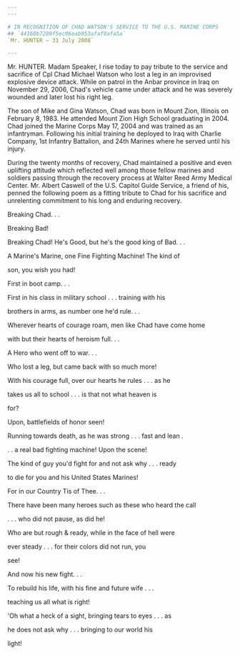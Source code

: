 ```yaml
---
---

# IN RECOGNITION OF CHAD WATSON'S SERVICE TO THE U.S. MARINE CORPS
## `44160b7289f5ec06eab953afaf9afa5a`
`Mr. HUNTER — 31 July 2008`

---
```



Mr. HUNTER. Madam Speaker, I rise today to pay tribute to the service 
and sacrifice of Cpl Chad Michael Watson who lost a leg in an 
improvised explosive device attack. While on patrol in the Anbar 
province in Iraq on November 29, 2006, Chad's vehicle came under attack 
and he was severely wounded and later lost his right leg.

The son of Mike and Gina Watson, Chad was born in Mount Zion, 
Illinois on February 8, 1983. He attended Mount Zion High School 
graduating in 2004. Chad joined the Marine Corps May 17, 2004 and was 
trained as an infantryman. Following his initial training he deployed 
to Iraq with Charlie Company, 1st Infantry Battalion, and 24th Marines 
where he served until his injury.

During the twenty months of recovery, Chad maintained a positive and 
even uplifting attitude which reflected well among those fellow marines 
and soldiers passing through the recovery process at Walter Reed Army 
Medical Center. Mr. Albert Caswell of the U.S. Capitol Guide Service, a 
friend of his, penned the following poem as a fitting tribute to Chad 
for his sacrifice and unrelenting commitment to his long and enduring 
recovery.














 Breaking Chad. . .



 Breaking Bad!


 Breaking Chad! He's Good, but he's the good king of Bad. . .


 A Marine's Marine, one Fine Fighting Machine! The kind of 





 son, you wish you had!


 First in boot camp. . .


 First in his class in military school . . . training with his 





 brothers in arms, as number one he'd rule. . .


 Wherever hearts of courage roam, men like Chad have come home 





 with but their hearts of heroism full. . .


 A Hero who went off to war. . .


 Who lost a leg, but came back with so much more!


 With his courage full, over our hearts he rules . . . as he 





 takes us all to school . . . is that not what heaven is 





 for?


 Upon, battlefields of honor seen!


 Running towards death, as he was strong . . . fast and lean . 





 . . a real bad fighting machine! Upon the scene!


 The kind of guy you'd fight for and not ask why . . . ready 





 to die for you and his United States Marines!


 For in our Country Tis of Thee. . .


 There have been many heroes such as these who heard the call 





 . . . who did not pause, as did he!


 Who are but rough & ready, while in the face of hell were 





 ever steady . . . for their colors did not run, you 





 see!


 And now his new fight. . .


 To rebuild his life, with his fine and future wife . . . 





 teaching us all what is right!


 'Oh what a heck of a sight, bringing tears to eyes . . . as 





 he does not ask why . . . bringing to our world his 





 light!